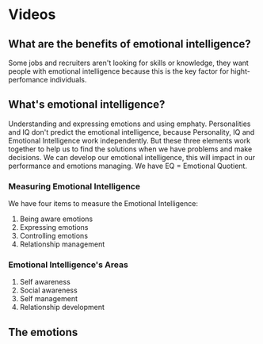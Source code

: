 # Videos

## What are the benefits of emotional intelligence?

Some jobs and recruiters aren't looking for skills or knowledge, they want people with emotional intelligence because this is the key factor for hight-perfomance individuals.

## What's emotional intelligence?

Understanding and expressing emotions and using emphaty. Personalities and IQ don't predict the emotional intelligence, because Personality, IQ and Emotional Intelligence work independently. But these three elements work together to help us to find the solutions when we have problems and make decisions. We can develop our emotional intelligence, this will impact in our performance and emotions managing. We have EQ = Emotional Quotient.

### Measuring Emotional Intelligence

We have four items to measure the Emotional Intelligence:

1. Being aware emotions
1. Expressing emotions
1. Controlling emotions
1. Relationship management

### Emotional Intelligence's Areas

1. Self awareness
1. Social awareness
1. Self management
1. Relationship development

## The emotions

